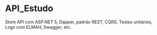 # API_Estudo
Store API com ASP.NET 5, Dapper, padrão REST, CQRS, Testes unitários, Logs com ELMAH, Swagger, etc.
